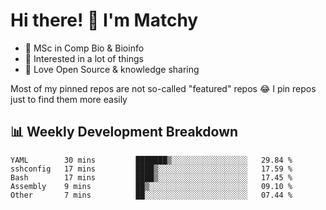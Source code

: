 # Hi there! 👋 I'm Matchy

- 🧬 MSc in Comp Bio & Bioinfo
- 🎈 Interested in a lot of things
- 💜 Love Open Source & knowledge sharing

Most of my pinned repos are not so-called "featured" repos 😂 I pin repos just to find them more easily

## 📊 Weekly Development Breakdown

<!--START_SECTION:waka-->

```text
YAML        30 mins         ███████▒░░░░░░░░░░░░░░░░░   29.84 %
sshconfig   17 mins         ████▒░░░░░░░░░░░░░░░░░░░░   17.59 %
Bash        17 mins         ████▒░░░░░░░░░░░░░░░░░░░░   17.45 %
Assembly    9 mins          ██▒░░░░░░░░░░░░░░░░░░░░░░   09.10 %
Other       7 mins          ██░░░░░░░░░░░░░░░░░░░░░░░   07.44 %
```

<!--END_SECTION:waka-->
